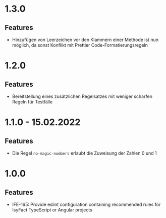 # 1.3.0

## Features
- Hinzufügen von Leerzeichen vor den Klammern einer Methode ist nun möglich, da sonst Konflikt mit Prettier Code-Formatierungsregeln

# 1.2.0

## Features
- Bereitstellung eines zusätzlichen Regelsatzes mit weniger scharfen Regeln für Testfälle

# 1.1.0 - 15.02.2022

## Features
- Die Regel `no-magic-numbers` erlaubt die Zuweisung der Zahlen 0 und 1

# 1.0.0

## Features
- IFE-165: Provide eslint configuration containing recommended rules for IsyFact TypeScript or Angular projects
